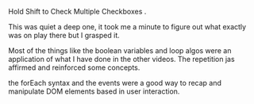 Hold Shift to Check Multiple Checkboxes .

This was quiet a deep one, it took me a minute to figure out what exactly was on play there but I grasped it.

Most of the things like the boolean variables and   loop algos were an application of what I have done in the other videos.
The repetition jas affirmed and reinforced some concepts.

the forEach syntax and the events were a good way to recap and manipulate DOM elements based in user interaction.